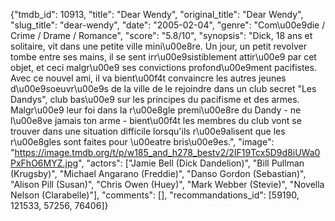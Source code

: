 {"tmdb_id": 10913, "title": "Dear Wendy", "original_title": "Dear Wendy", "slug_title": "dear-wendy", "date": "2005-02-04", "genre": "Com\u00e9die / Crime / Drame / Romance", "score": "5.8/10", "synopsis": "Dick, 18 ans et solitaire, vit dans une petite ville mini\u00e8re. Un jour, un petit revolver tombe entre ses mains, il se sent irr\u00e9sistiblement attir\u00e9 par cet objet, et ceci malgr\u00e9 ses convictions profond\u00e9ment pacifistes. Avec ce nouvel ami, il va bient\u00f4t convaincre les autres jeunes d\u00e9soeuvr\u00e9s de la ville de le rejoindre dans un club secret \"Les Dandys\", club bas\u00e9 sur les principes du pacifisme et des armes. Malgr\u00e9 leur foi dans la r\u00e8gle premi\u00e8re du Dandy - ne l\u00e8ve jamais ton arme - bient\u00f4t les membres du club vont se trouver dans une situation difficile lorsqu'ils r\u00e9alisent que les r\u00e8gles sont faites pour \u00eatre bris\u00e9es.", "image": "https://image.tmdb.org/t/p/w185_and_h278_bestv2/2IF19Tcx5D9d8iUWa0PxFhO6MYZ.jpg", "actors": ["Jamie Bell (Dick Dandelion)", "Bill Pullman (Krugsby)", "Michael Angarano (Freddie)", "Danso Gordon (Sebastian)", "Alison Pill (Susan)", "Chris Owen (Huey)", "Mark Webber (Stevie)", "Novella Nelson (Clarabelle)"], "comments": [], "recommandations_id": [59190, 121533, 57256, 76406]}